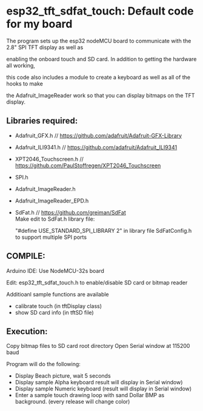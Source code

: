 # esp32_tft_sdfat_touch: Default code for my board

The program sets up the esp32 nodeMCU board to communicate with the 2.8" SPI TFT display as well as

enabling the onboard touch and SD card. In addition to getting the hardware all working,

this code also includes a module to create a keyboard as well as all of the hooks to make

the Adafruit_ImageReader work so that you can display bitmaps on the TFT display.

 Libraries required:
 --------------------
 * Adafruit_GFX.h        // https://github.com/adafruit/Adafruit-GFX-Library
 * Adafruit_ILI9341.h    // https://github.com/adafruit/Adafruit_ILI9341
 * XPT2046_Touchscreen.h // https://github.com/PaulStoffregen/XPT2046_Touchscreen
 * SPI.h
 * Adafruit_ImageReader.h
 * Adafruit_ImageReader_EPD.h
 * SdFat.h               //  https://github.com/greiman/SdFat  
    Make edit to SdFat.h library file:
    
     "#define USE_STANDARD_SPI_LIBRARY 2" in library file SdFatConfig.h to support multiple SPI ports
    

COMPILE:
-----------
 Arduino IDE: Use NodeMCU-32s board
 
 Edit: esp32_tft_sdfat_touch.h to enable/disable SD card or bitmap reader 
 
 Additioanl sample functions are available
 * calibrate touch  (in tftDisplay class)
 * show SD card info (in tftSD file)
 
 Execution:
 -----------
 Copy bitmap files to SD card root directory
 Open Serial window at 115200 baud
 
 Program will do the following:
 * Display Beach picture, wait 5 seconds
 * Display sample Alpha keyboard result will display in Serial window)
 * Display sample Numeric keyboard (result will display in Serial window)
 * Enter a sample touch drawing loop with sand Dollar BMP as background. (every release will change color)


